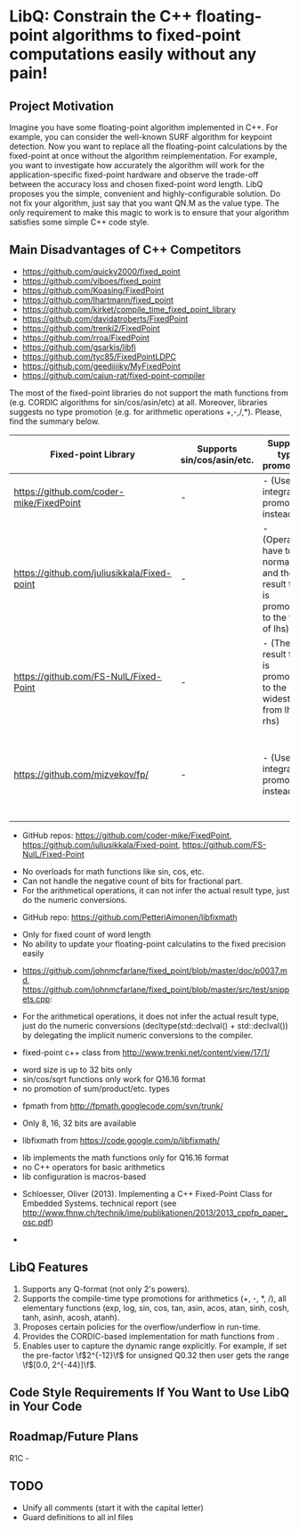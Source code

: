 # LibQ: Constrain the C++ floating-point algorithms to fixed-point computations easily without any pain!
## Project Motivation
Imagine you have some floating-point algorithm implemented in C++.
For example, you can consider the well-known SURF algorithm for keypoint detection.
Now you want to replace all the floating-point calculations by the fixed-point at once without the algorithm reimplementation.
For example, you want to investigate how accurately the algorithm will work for the application-specific fixed-point hardware and observe the trade-off between the accuracy loss and chosen fixed-point word length.
LibQ proposes you the simple, convenient and highly-configurable solution.
Do not fix your algorithm, just say that you want QN.M as the value type.
The only requirement to make this magic to work is to ensure that your algorithm satisfies some simple C++ code style.

## Main Disadvantages of C++ Competitors
* https://github.com/quicky2000/fixed_point
* https://github.com/viboes/fixed_point
* https://github.com/Koasing/FixedPoint
* https://github.com/lhartmann/fixed_point
* https://github.com/kirket/compile_time_fixed_point_library
* https://github.com/davidatroberts/FixedPoint
* https://github.com/trenki2/FixedPoint
* https://github.com/rroa/FixedPoint
* https://github.com/gsarkis/libfi
* https://github.com/tyc85/FixedPointLDPC
* https://github.com/geediiiiky/MyFixedPoint
* https://github.com/cajun-rat/fixed-point-compiler

The most of the fixed-point libraries do not support the math functions from <cmath> (e.g. CORDIC algorithms for sin/cos/asin/etc) at all.
Moreover, libraries suggests no type promotion (e.g. for arithmetic operations +,-,/,*). 
Please, find the summary below.

Fixed-point Library | Supports sin/cos/asin/etc. | Supports type promotions | Additional description
------------------- | -------------------------- | ------------------------ | ----------------------
https://github.com/coder-mike/FixedPoint | - | - (Uses the integral promotion instead) | Cannot represent the arbitrary dynamic range.
https://github.com/juliusikkala/Fixed-point | - | - (Operands have to be normalized and the result type is promoted to the type of lhs) | Cannot represent the arbitrary dynamic range.
https://github.com/FS-NulL/Fixed-Point | - | - (The result type is promoted to the widest one from lhs, rhs) | Represents the numbers in base of \f$10\f$.
https://github.com/mizvekov/fp/ | - | - (Uses the integral promotion instead) | Provides the adaptors for Boost.Rational, Boost.MultiPrecision. Provides the numeric_limits tempalte specialization.

- GitHub repos: https://github.com/coder-mike/FixedPoint, https://github.com/juliusikkala/Fixed-point, https://github.com/FS-NulL/Fixed-Point
 * No overloads for math functions like sin, cos, etc.
 * Can not handle the negative count of bits for fractional part.
 * For the arithmetical operations, it can not infer the actual result type, just do the numeric conversions.
- GitHub repo: https://github.com/PetteriAimonen/libfixmath
 * Only for fixed count of word length
 * No ability to update your floating-point calculatins to the fixed precision easily
- https://github.com/johnmcfarlane/fixed_point/blob/master/doc/p0037.md, https://github.com/johnmcfarlane/fixed_point/blob/master/src/test/snippets.cpp:
 * For the arithmetical operations, it does not infer the actual result type, just do the numeric conversions
 (decltype(std::declval<typename Lhs::rep>() + std::declval<typename Rhs::rep>()) by
 delegating the implicit numeric conversions to the compiler.
- fixed-point c++ class from http://www.trenki.net/content/view/17/1/
 * word size is up to 32 bits only
 * sin/cos/sqrt functions only work for Q16.16 format
 * no promotion of sum/product/etc. types

- fpmath from http://fpmath.googlecode.com/svn/trunk/
 * Only 8, 16, 32 bits are available

- libfixmath from https://code.google.com/p/libfixmath/
 * lib implements the math functions only for Q16.16 format
 * no C++ operators for basic arithmetics
 * lib configuration is macros-based

- Schloesser, Oliver (2013). Implementing a C++ Fixed-Point Class for Embedded Systems. technical report (see http://www.fhnw.ch/technik/ime/publikationen/2013/2013_cppfp_paper_osc.pdf)

- 

## LibQ Features
1. Supports any Q-format (not only 2's powers).
2. Supports the compile-time type promotions for arithmetics (+, -, *, /), all elementary functions (exp, log, sin, cos, tan, asin, acos, atan, sinh, cosh, tanh, asinh, acosh, atanh).
3. Proposes certain policies for the overflow/underflow in run-time.
4. Provides the CORDIC-based implementation for math functions from <cmath>.
5. Enables user to capture the dynamic range explicitly.
For example, if set the pre-factor \f$2^{-12}\f$ for unsigned Q0.32 then user gets the range \f$[0.0, 2^{-44}]\f$.

## Code Style Requirements If You Want to Use LibQ in Your Code


## Roadmap/Future Plans
R1C - 


## TODO
- Unify all comments (start it with the capital letter)
- Guard definitions to all inl files
